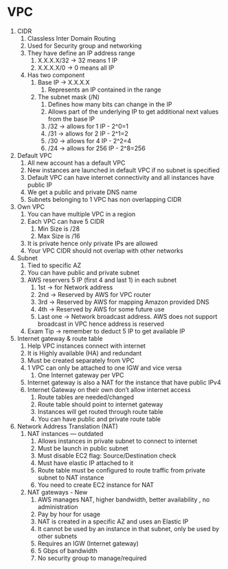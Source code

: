 # VPC

1. CIDR
    1. Classless Inter Domain Routing
    2. Used for Security group and networking
    3. They have define an IP address range
        1. X.X.X.X/32 -> 32 means 1 IP
        2. X.X.X.X/0 -> 0 means all IP
    4. Has two component
        1. Base IP -> X.X.X.X
            1. Represents an IP contained in the range
        2. The subnet mask (/N)
            1. Defines how many bits can change in the IP
            2. Allows part of the underlying IP to get additional next values from the base IP
            3. /32 -> allows for 1 IP - 2^0=1
            4. /31 -> allows for 2 IP - 2^1=2
            5. /30 -> allows for 4 IP - 2^2=4
            6. /24 -> allows for 256 IP - 2^8=256
2. Default VPC
    1. All new account has a default VPC
    2. New instances are launched in default VPC if no subnet is specified
    3. Default VPC can have internet connectivity and all instances have public IP
    4. We get a public and private DNS name
    5. Subnets belonging to 1 VPC has non overlapping CIDR
3. Own VPC
    1. You can have multiple VPC in a region
    2. Each VPC can have 5 CIDR 
        1. Min Size is /28
        2. Max Size is /16
    3. It is private hence only private IPs are allowed
    4. Your VPC CIDR should not overlap with other networks
4. Subnet
    1. Tied to specific AZ
    2. You can have public and private subnet
    3. AWS reservers 5 IP (first 4 and last 1) in each subnet
        1. 1st -> for Network address
        2. 2nd -> Reserved by AWS for VPC router
        3. 3rd -> Reserved by AWS for mapping Amazon provided DNS
        4. 4th -> Reserved by AWS for some future use
        5. Last one -> Network broadcast address. AWS does not support broadcast in VPC hence address is reserved
    4. Exam Tip -> remember to deduct 5 IP to get available IP
5. Internet gateway & route table
    1. Help VPC instances connect with internet
    2. It is Highly available (HA) and redundant
    3. Must be created separately from VPC
    4. 1 VPC can only be attached to one IGW and vice versa
        1. One Internet gateway per VPC
    5. Internet gateway is also a NAT for the instance that have public IPv4
    6. Internet Gateway on their own don’t allow internet access
        1. Route tables are needed/changed
        2. Route table should point to internet gateway
        3. Instances will get routed through route table
        4. You can have public and private route table
6. Network Address Translation (NAT)
    1. NAT instances — outdated
        1. Allows instances in private subnet to connect to internet
        2. Must be launch in public subnet
        3. Must disable EC2 flag: Source/Destination check
        4. Must have elastic IP attached to it
        5. Route table must be configured to route traffic from private subnet to NAT instance
        6. You need to create EC2 instance for NAT
    2. NAT gateways - New
        1. AWS manages NAT, higher bandwidth, better availability , no administration 
        2. Pay by hour for usage
        3. NAT is created in a specific AZ and uses an Elastic IP
        4. It cannot be used by an instance in that subnet, only be used by other subnets
        5. Requires an IGW (Internet gateway)
        6. 5 Gbps of bandwidth
        7. No security group to manage/required
